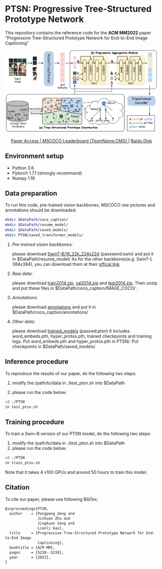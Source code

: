 # PTSN: Progressive Tree-Structured Prototype Network


This repository contains the reference code for the <b>ACM MM2022</b> paper "Progressive Tree-Structured Prototype Network for End-to-End Image Captioning"
<p align="center">
  <img src="images/framework.png" alt="Progressive Tree-Structured Prototype Network" width="850"/>
</p>

<p align="center">
<a href="https://dl.acm.org/doi/abs/10.1145/3503161.3548024" target="_blank">Paper Access </a> |<a href="https://competitions.codalab.org/competitions/3221#results"> MSCOCO Leaderboard (TeamName:CMG) </a> | <a href="https://pan.baidu.com/s/1SSIj7HnFH79GzgERm9aDcA" target="_blank">Baidu Disk </a>
</p>


## Environment setup
* Python 3.6
* Pytorch 1.7.1 (strongly recommand)
* Numpy 1.19

## Data preparation
To run this code, pre-trained vision backbones, MSCOCO raw pictures and annotations should be downloaded. 
```bash
mkdir $DataPath/coco_caption/
mkdir $DataPath/resume_model/
mkdir $DataPath/saved_models/
mkdir PTSN/saved_transformer_models/
```
1. *_Pre-trained vision backbones:_* 

   please download [SwinT-B/16_22k_224x224](https://pan.baidu.com/s/1y1Ec3UlrKSI8IMtEs-oBXA) (password:swin) and put it in $DataPath/resume_model/ As for the other backbones(e.g. SwinT-L 384x384), you can download them at their [offical link](https://github.com/microsoft/Swin-Transformer).

2. *_Raw data_*:

   please download [train2014.zip](http://images.cocodataset.org/zips/train2014.zip), [val2014.zip](http://images.cocodataset.org/zips/val2014.zip) and [test2014.zip](http://images.cocodataset.org/zips/test2014.zip). Then unzip and put these files in $DataPath/coco_caption/IMAGE_COCO/ .
   
3. *_Annotations_*:

   please download [annotations](https://drive.google.com/drive/folders/1tJnetunBkQ4Y5A3pq2P53yeJuGa4lX9e) and put it in $DataPath/coco_caption/annotations/

4. *_Other data_*:

   please download [trained_models](https://pan.baidu.com/s/1SSIj7HnFH79GzgERm9aDcA) (passwd:ptsn) It includes word_embeds.pth, hyper_protos.pth, trained checkpoints and training logs. Put word_embeds.pth and hyper_protos.pth in PTSN/. Put checkpoints in $DataPath/saved_models/
   
## Inference procedure
To reproduce the results of our paper,  do the following two steps:
1. modify the /path/to/data in ./test_ptsn.sh into $DataPath 

2. please run the code below:
```bash
cd ./PTSN
sh test_ptsn.sh
```

## Training procedure
To train a Swin-B version of our PTSN model, do the following two steps:
1. modify the /path/to/data in ./test_ptsn.sh into $DataPath
2. please run the code below:
```bash
cd ./PTSN
sh train_ptsn.sh
```
Note that it takes 4 v100 GPUs and around 50 hours to train this model.

## Citation
To cite our paper, please use following BibTex:
```plain
@inproceedings{PTSN,
  author    = {Pengpeng Zeng and
               Jinkuan Zhu and
               Jingkuan Song and
               Lianli Gao},
  title     = {Progressive Tree-Structured Prototype Network for End-to-End Image
               Captioning},
  booktitle = {ACM MM},
  pages     = {5210--5218},
  year      = {2022},
}
```
